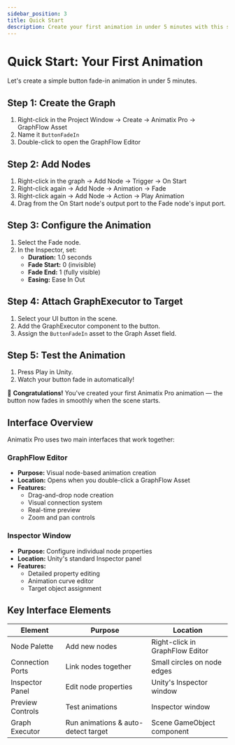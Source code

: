```yaml
---
sidebar_position: 3
title: Quick Start
description: Create your first animation in under 5 minutes with this step-by-step guide.
---
```


# Quick Start: Your First Animation

Let's create a simple button fade-in animation in under 5 minutes.

## Step 1: Create the Graph

1. Right-click in the Project Window → Create → Animatix Pro → GraphFlow Asset
2. Name it `ButtonFadeIn`
3. Double-click to open the GraphFlow Editor

<!-- ![\1](\2) -->

## Step 2: Add Nodes

1. Right-click in the graph → Add Node → Trigger → On Start
2. Right-click again → Add Node → Animation → Fade
3. Right-click again → Add Node → Action → Play Animation
4. Drag from the On Start node's output port to the Fade node's input port.

<!-- ![\1](\2) -->

## Step 3: Configure the Animation

1. Select the Fade node.
2. In the Inspector, set:
   - **Duration:** 1.0 seconds
   - **Fade Start:** 0 (invisible)
   - **Fade End:** 1 (fully visible)
   - **Easing:** Ease In Out

<!-- ![\1](\2) -->

## Step 4: Attach GraphExecutor to Target

1. Select your UI button in the scene.
2. Add the GraphExecutor component to the button.
3. Assign the `ButtonFadeIn` asset to the Graph Asset field.

<!-- ![\1](\2) -->

## Step 5: Test the Animation

1. Press Play in Unity.
2. Watch your button fade in automatically!

🎉 **Congratulations!** You've created your first Animatix Pro animation — the button now fades in smoothly when the scene starts.

## Interface Overview

Animatix Pro uses two main interfaces that work together:

### GraphFlow Editor
- **Purpose:** Visual node-based animation creation
- **Location:** Opens when you double-click a GraphFlow Asset
- **Features:**
  - Drag-and-drop node creation
  - Visual connection system
  - Real-time preview
  - Zoom and pan controls

<!-- ![\1](\2) -->

### Inspector Window
- **Purpose:** Configure individual node properties
- **Location:** Unity's standard Inspector panel
- **Features:**
  - Detailed property editing
  - Animation curve editor
  - Target object assignment

<!-- ![\1](\2) -->

## Key Interface Elements

| Element | Purpose | Location |
|---------|---------|----------|
| Node Palette | Add new nodes | Right-click in GraphFlow Editor |
| Connection Ports | Link nodes together | Small circles on node edges |
| Inspector Panel | Edit node properties | Unity's Inspector window |
| Preview Controls | Test animations | Inspector window |
| Graph Executor | Run animations & auto-detect target | Scene GameObject component |
